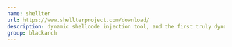 ```yaml
---
name: shellter
url: https://www.shellterproject.com/download/
description: dynamic shellcode injection tool, and the first truly dynamic PE infector ever created. URL : https://www.shellterproject.com/download/ Groups : blackarch blackarch-exploitation blackarch-backdoor blackarch-windows
group: blackarch
---
```

